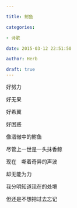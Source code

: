 ```yaml
---

title: 鲋鱼

categories:

- 诗歌

date: 2015-03-12 22:51:50

author: Herb

draft: true
---
```


好努力

好无果

好希翼

好困惑

像涸辙中的鲋鱼

尽管上一世是一头抹香鲸

现在　嘶着奇异的声波

却无能为力

我分明知道现在的处境

但还是不想把过去忘记